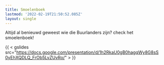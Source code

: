 ```yaml
---
title: Smoelenboek
lastmod: '2022-02-19T21:50:52.085Z'
layout: single
---
```

Altijd al benieuwd geweest wie die Buurlanders zijn? check het smoelenboek!

{{ < gslides src="https://docs.google.com/presentation/d/1h2RkaU0gB0hagqWy8G8sS0yEhXQDLQ_FrOb5LvZUvRo/" > }}
